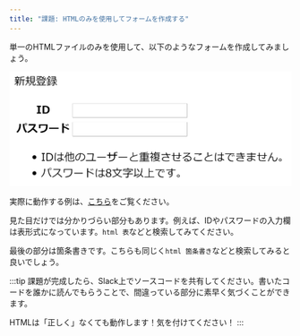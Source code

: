 ```yaml
---
title: "課題: HTMLのみを使用してフォームを作成する"
---
```


単一のHTMLファイルのみを使用して、以下のようなフォームを作成してみましょう。

![課題の例](05/task-sample.png)

実際に動作する例は、[こちら](https://ut-code.github.io/utcode-learn-answers/01/)をご覧ください。

見た目だけでは分かりづらい部分もあります。例えば、IDやパスワードの入力欄は表形式になっています。`html 表`などと検索してみてください。

最後の部分は箇条書きです。こちらも同じく`html 箇条書き`などと検索してみると良いでしょう。

:::tip
課題が完成したら、Slack上でソースコードを共有してください。書いたコードを誰かに読んでもらうことで、間違っている部分に素早く気づくことができます。

HTMLは「正しく」なくても動作します！気を付けてください！
:::
